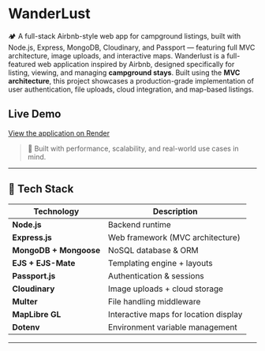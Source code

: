 # WanderLust
🏕️ A full-stack Airbnb-style web app for campground listings, built with Node.js, Express, MongoDB, Cloudinary, and Passport — featuring full MVC architecture, image uploads, and interactive maps.
Wanderlust is a full-featured web application inspired by Airbnb, designed specifically for listing, viewing, and managing **campground stays**. Built using the **MVC architecture**, this project showcases a production-grade implementation of user authentication, file uploads, cloud integration, and map-based listings.

 ## Live Demo
[View the application on Render](https://wanderlust-tzml.onrender.com)
> 🚀 Built with performance, scalability, and real-world use cases in mind.

---

## 📁 Tech Stack

| Technology         | Description                          |
|--------------------|--------------------------------------|
| **Node.js**        | Backend runtime                      |
| **Express.js**     | Web framework (MVC architecture)     |
| **MongoDB + Mongoose** | NoSQL database & ORM            |
| **EJS + EJS-Mate** | Templating engine + layouts          |
| **Passport.js**    | Authentication & sessions            |
| **Cloudinary**     | Image uploads + cloud storage        |
| **Multer**         | File handling middleware             |
| **MapLibre GL**    | Interactive maps for location display|
| **Dotenv**         | Environment variable management      |

---
